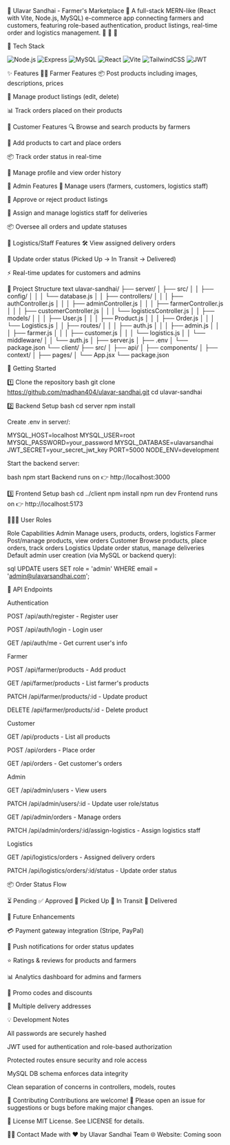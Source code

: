 🌾  Ulavar Sandhai - Farmer's Marketplace  🍅
A full-stack MERN-like (React with Vite, Node.js, MySQL) e-commerce app connecting farmers and customers, featuring role-based authentication, product listings, real-time order and logistics management. 🚜 🛒 🍅

🚦 Tech Stack
<p align="left"> <img src="https://img.shields.io/badge/Node.js-339933?logo=node.js&logoColor=white" alt="Node.js"/> <img src="https://img.shields.io/badge/Express-000000?logo=express&logoColor=white" alt="Express"/> <img src="https://img.shields.io/badge/MySQL-4479A1?logo=mysql&logoColor=white" alt="MySQL"/> <img src="https://img.shields.io/badge/React-61DAFB?logo=react&logoColor=black" alt="React"/> <img src="https://img.shields.io/badge/Vite-646CFF?logo=vite&logoColor=white" alt="Vite"/> <img src="https://img.shields.io/badge/TailwindCSS-38B2AC?logo=tailwind-css&logoColor=white" alt="TailwindCSS"/> <img src="https://img.shields.io/badge/JWT-black?logo=jsonwebtokens&logoColor=white" alt="JWT"/> </p>


✨ Features
👨‍🌾 Farmer Features
📦 Post products including images, descriptions, prices

📝 Manage product listings (edit, delete)

📊 Track orders placed on their products

🛒 Customer Features
🔍 Browse and search products by farmers

🛒 Add products to cart and place orders

📦 Track order status in real-time

👤 Manage profile and view order history

🏢 Admin Features
👥 Manage users (farmers, customers, logistics staff)

🏬 Approve or reject product listings

🚚 Assign and manage logistics staff for deliveries

📦 Oversee all orders and update statuses

🚛 Logistics/Staff Features
🛠 View assigned delivery orders

🔄 Update order status (Picked Up → In Transit → Delivered)

⚡ Real-time updates for customers and admins

📂 Project Structure
text
ulavar-sandhai/
├── server/
│   ├── src/
│   │   ├── config/
│   │   │   └── database.js
│   │   ├── controllers/
│   │   │   ├── authController.js
│   │   │   ├── adminController.js
│   │   │   ├── farmerController.js
│   │   │   ├── customerController.js
│   │   │   └── logisticsController.js
│   │   ├── models/
│   │   │   ├── User.js
│   │   │   ├── Product.js
│   │   │   ├── Order.js
│   │   │   └── Logistics.js
│   │   ├── routes/
│   │   │   ├── auth.js
│   │   │   ├── admin.js
│   │   │   ├── farmer.js
│   │   │   ├── customer.js
│   │   │   └── logistics.js
│   │   └── middleware/
│   │       └── auth.js
│   ├── server.js
│   ├── .env
│   └── package.json
└── client/
    ├── src/
    │   ├── api/
    │   ├── components/
    │   ├── context/
    │   ├── pages/
    │   └── App.jsx
    └── package.json


🚀 Getting Started

1️⃣ Clone the repository
bash
git clone https://github.com/madhan404/ulavar-sandhai.git
cd ulavar-sandhai

2️⃣ Backend Setup
bash
cd server
npm install


Create .env in server/:

MYSQL_HOST=localhost
MYSQL_USER=root
MYSQL_PASSWORD=your_password
MYSQL_DATABASE=ulavarsandhai
JWT_SECRET=your_secret_jwt_key
PORT=5000
NODE_ENV=development


Start the backend server:

bash
npm start
Backend runs on 👉 http://localhost:3000

3️⃣ Frontend Setup
bash
cd ../client
npm install
npm run dev
Frontend runs on 👉 http://localhost:5173

🧑‍🤝‍🧑 User Roles

Role	Capabilities
Admin	Manage users, products, orders, logistics
Farmer	Post/manage products, view orders
Customer	Browse products, place orders, track orders
Logistics	Update order status, manage deliveries
Default admin user creation (via MySQL or backend query):

sql
UPDATE users SET role = 'admin' WHERE email = 'admin@ulavarsandhai.com';

🔗 API Endpoints

Authentication

POST /api/auth/register - Register user

POST /api/auth/login - Login user

GET /api/auth/me - Get current user's info


Farmer

POST /api/farmer/products - Add product

GET /api/farmer/products - List farmer's products

PATCH /api/farmer/products/:id - Update product

DELETE /api/farmer/products/:id - Delete product


Customer

GET /api/products - List all products

POST /api/orders - Place order

GET /api/orders - Get customer's orders


Admin

GET /api/admin/users - View users

PATCH /api/admin/users/:id - Update user role/status

GET /api/admin/orders - Manage orders

PATCH /api/admin/orders/:id/assign-logistics - Assign logistics staff


Logistics

GET /api/logistics/orders - Assigned delivery orders

PATCH /api/logistics/orders/:id/status - Update order status


📦 Order Status Flow

⏳ Pending
✅ Approved
🚚 Picked Up
🔄 In Transit
🎉 Delivered


🔮 Future Enhancements

💳 Payment gateway integration (Stripe, PayPal)

🔔 Push notifications for order status updates

⭐ Ratings & reviews for products and farmers

📊 Analytics dashboard for admins and farmers

🎁 Promo codes and discounts

📍 Multiple delivery addresses


💡 Development Notes

All passwords are securely hashed

JWT used for authentication and role-based authorization

Protected routes ensure security and role access

MySQL DB schema enforces data integrity

Clean separation of concerns in controllers, models, routes

🤝 Contributing
Contributions are welcome! 🎉 Please open an issue for suggestions or bugs before making major changes.


📄 License
MIT License. See LICENSE for details.


🙋‍♂️ Contact
Made with ❤️ by Ulavar Sandhai Team
🌐 Website: Coming soon